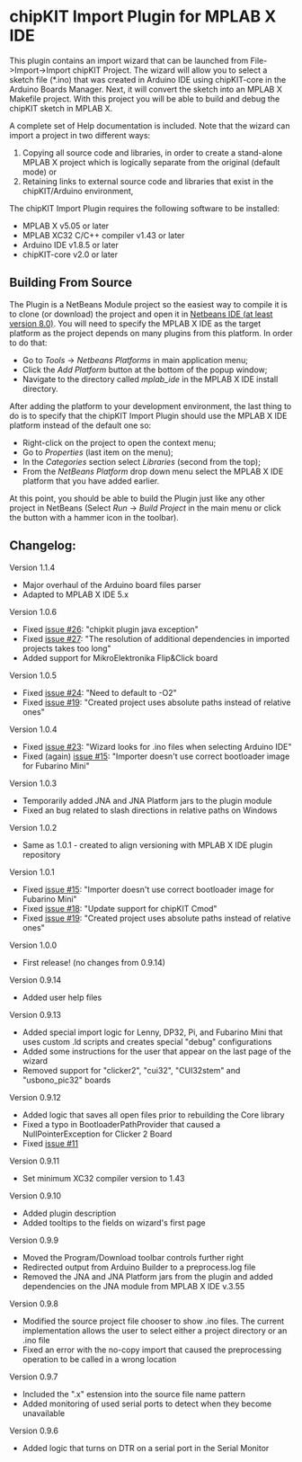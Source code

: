 # chipKIT Import Plugin for MPLAB X IDE
This plugin contains an import wizard that can be launched from File->Import->Import chipKIT Project. 
The wizard will allow you to select a sketch file (*.ino) that was created in Arduino IDE using chipKIT-core in the Arduino Boards Manager. 
Next, it will convert the sketch into an MPLAB X Makefile project. 
With this project you will be able to build and debug the chipKIT sketch in MPLAB X.

A complete set of Help documentation is included. 
Note that the wizard can import a project in two different ways:  
1) Copying all source code and libraries, in order to create a stand-alone MPLAB X project which is logically separate from the original (default mode) or  
2) Retaining links to external source code and libraries that exist in the chipKIT/Arduino environment,

The chipKIT Import Plugin requires the following software to be installed:  
- MPLAB X v5.05 or later
- MPLAB XC32 C/C++ compiler v1.43 or later
- Arduino IDE v1.8.5 or later
- chipKIT-core v2.0 or later

## Building From Source
The Plugin is a NetBeans Module project so the easiest way to compile it is to clone (or download) the project and open it in [Netbeans IDE (at least version 8.0)](https://netbeans.org/). You will need to specify the MPLAB X IDE as the target platform as the project depends on many plugins from this platform. In order to do that:
- Go to _Tools_ -> _Netbeans Platforms_ in main application menu;
- Click the _Add Platform_ button at the bottom of the popup window;
- Navigate to the directory called _mplab_ide_ in the MPLAB X IDE install directory.

After adding the platform to your development environment, the last thing to do is to specify that the chipKIT Import Plugin should use the MPLAB X IDE platform instead of the default one so:
- Right-click on the project to open the context menu;
- Go to _Properties_ (last item on the menu);
- In the _Categories_ section select _Libraries_ (second from the top);
- From the _NetBeans Platform_ drop down menu select the MPLAB X IDE platform that you have added earlier.

At this point, you should be able to build the Plugin just like any other project in NetBeans (Select _Run_ -> _Build Project_ in the main menu or click the button with a hammer icon in the toolbar).

## Changelog:
Version 1.1.4
- Major overhaul of the Arduino board files parser
- Adapted to MPLAB X IDE 5.x

Version 1.0.6
- Fixed [issue #26](https://github.com/chipKIT32/chipKIT-importer/issues/26): "chipkit plugin java exception"
- Fixed [issue #27](https://github.com/chipKIT32/chipKIT-importer/issues/27): "The resolution of additional dependencies in imported projects takes too long"
- Added support for MikroElektronika Flip&Click board

Version 1.0.5
- Fixed [issue #24](https://github.com/chipKIT32/chipKIT-importer/issues/24): "Need to default to -O2"
- Fixed [issue #19](https://github.com/chipKIT32/chipKIT-importer/issues/19): "Created project uses absolute paths instead of relative ones"

Version 1.0.4
- Fixed [issue #23](https://github.com/chipKIT32/chipKIT-importer/issues/23): "Wizard looks for .ino files when selecting Arduino IDE"
- Fixed (again) [issue #15](https://github.com/chipKIT32/chipKIT-importer/issues/15): "Importer doesn't use correct bootloader image for Fubarino Mini" 

Version 1.0.3
- Temporarily added JNA and JNA Platform jars to the plugin module
- Fixed an bug related to slash directions in relative paths on Windows

Version 1.0.2
- Same as 1.0.1 - created to align versioning with MPLAB X IDE plugin repository

Version 1.0.1
- Fixed [issue #15](https://github.com/chipKIT32/chipKIT-importer/issues/15): "Importer doesn't use correct bootloader image for Fubarino Mini"
- Fixed [issue #18](https://github.com/chipKIT32/chipKIT-importer/issues/18): "Update support for chipKIT Cmod"
- Fixed [issue #19](https://github.com/chipKIT32/chipKIT-importer/issues/19): "Created project uses absolute paths instead of relative ones"

Version 1.0.0
- First release! (no changes from 0.9.14)

Version 0.9.14
- Added user help files

Version 0.9.13
- Added special import logic for Lenny, DP32, Pi, and Fubarino Mini that uses custom .ld scripts and creates special "debug" configurations
- Added some instructions for the user that appear on the last page of the wizard
- Removed support for "clicker2", "cui32", "CUI32stem" and "usbono_pic32" boards

Version 0.9.12
- Added logic that saves all open files prior to rebuilding the Core library
- Fixed a typo in BootloaderPathProvider that caused a NullPointerException for Clicker 2 Board
- Fixed [issue #11](https://github.com/chipKIT32/chipKIT-importer/issues/11)

Version 0.9.11
- Set minimum XC32 compiler version to 1.43

Version 0.9.10
- Added plugin description
- Added tooltips to the fields on wizard's first page

Version 0.9.9
- Moved the Program/Download toolbar controls further right
- Redirected output from Arduino Builder to a preprocess.log file
- Removed the JNA and JNA Platform jars from the plugin and added dependencies on the JNA module from MPLAB X IDE v.3.55

Version 0.9.8
- Modified the source project file chooser to show .ino files. The current implementation allows the user to select either a project directory or an .ino file
- Fixed an error with the no-copy import that caused the preprocessing operation to be called in a wrong location

Version 0.9.7
- Included the ".x" estension into the source file name pattern
- Added monitoring of used serial ports to detect when they become unavailable

Version 0.9.6
- Added logic that turns on DTR on a serial port in the Serial Monitor
